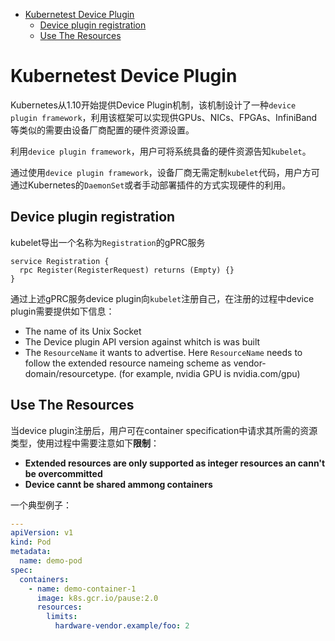 - [Kubernetest Device Plugin](#kubernetest-device-plugin)
  - [Device plugin registration](#device-plugin-registration)
  - [Use The Resources](#use-the-resources)

# Kubernetest Device Plugin

Kubernetes从1.10开始提供Device Plugin机制，该机制设计了一种`device plugin framework`，利用该框架可以实现供GPUs、NICs、FPGAs、InfiniBand等类似的需要由设备厂商配置的硬件资源设置。

利用`device plugin framework`，用户可将系统具备的硬件资源告知`kubelet`。

通过使用`device plugin framework`，设备厂商无需定制`kubelet`代码，用户方可通过Kubernetes的`DaemonSet`或者手动部署插件的方式实现硬件的利用。

## Device plugin registration

kubelet导出一个名称为`Registration`的gPRC服务

```golang
service Registration {
  rpc Register(RegisterRequest) returns (Empty) {}
}
```

通过上述gPRC服务device plugin向`kubelet`注册自己，在注册的过程中device plugin需要提供如下信息：

+ The name of its Unix Socket
+ The Device plugin API version against whitch is was built
+ The `ResourceName` it wants to advertise. Here `ResourceName` needs to follow the extended resource nameing scheme as vendor-domain/resourcetype. (for example, nvidia GPU is nvidia.com/gpu)

## Use The Resources

当device plugin注册后，用户可在container specification中请求其所需的资源类型，使用过程中需要注意如下**限制**：

+ **Extended resources are only supported as integer resources an cann't be overcommitted**
+ **Device cannt be shared ammong containers**

一个典型例子：

```yaml
---
apiVersion: v1
kind: Pod
metadata:
  name: demo-pod
spec:
  containers:
    - name: demo-container-1
      image: k8s.gcr.io/pause:2.0
      resources:
        limits:
          hardware-vendor.example/foo: 2
```